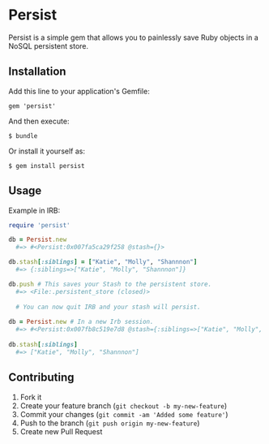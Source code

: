 # Persist

Persist is a simple gem that allows you to painlessly save Ruby objects in a NoSQL persistent store.

## Installation

Add this line to your application's Gemfile:

    gem 'persist'

And then execute:

    $ bundle

Or install it yourself as:

    $ gem install persist

## Usage

Example in IRB:

```ruby
require 'persist'

db = Persist.new
  #=> #<Persist:0x007fa5ca29f258 @stash={}>

db.stash[:siblings] = ["Katie", "Molly", "Shannnon"]
  #=> {:siblings=>["Katie", "Molly", "Shannnon"]}

db.push # This saves your Stash to the persistent store.
  #=> <File:.persistent_store (closed)>
  
  # You can now quit IRB and your stash will persist.
  
db = Persist.new # In a new Irb session.
  #=> #<Persist:0x007fb8c519e7d8 @stash={:siblings=>["Katie", "Molly", "Shannnon"]}
  
db.stash[:siblings]
  #=> ["Katie", "Molly", "Shannnon"]
```

## Contributing

1. Fork it
2. Create your feature branch (`git checkout -b my-new-feature`)
3. Commit your changes (`git commit -am 'Added some feature'`)
4. Push to the branch (`git push origin my-new-feature`)
5. Create new Pull Request
